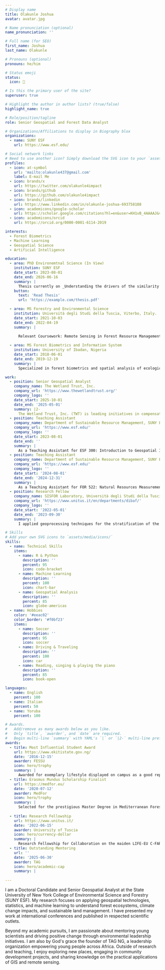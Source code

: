 ```yaml
---
# Display name
title: Olakunle Joshua
avatar: avatar.jpg

# Name pronunciation (optional)
name_pronunciation: ''

# Full name (for SEO)
first_name: Joshua
last_name: Olakunle

# Pronouns (optional)
pronouns: he/him

# Status emoji
status:
  icon: 🚀

# Is this the primary user of the site?
superuser: true

# Highlight the author in author lists? (true/false)
highlight_name: true

# Role/position/tagline
role: Senior Geospatial and Forest Data Analyst

# Organizations/Affiliations to display in Biography blox
organizations:
  - name: SUNY ESF
    url: https://www.esf.edu/

# Social network links
# Need to use another icon? Simply download the SVG icon to your `assets/media/icons/` folder.
profiles:
  - icon: at-symbol
    url: 'mailto:olakunle437@gmail.com'
    label: E-mail Me
  - icon: brands/x
    url: https://twitter.com/olakunle4impact
  - icon: brands/github
    url: https://github.com/olakunle4impact
  - icon: brands/linkedin
    url: https://www.linkedin.com/in/olakunle-joshua-693758108
  - icon: academicons/google-scholar
    url: https://scholar.google.com/citations?hl=en&user=KH1vB_4AAAAJ&view_op=list_works&gmla=AH8HC4xJjsJ7F_4XIbOz6aiO5QYQ8cH38yk0FssKQkzBT_-iQ_B4q52JgOJN-NS2CeR6OzBUVvAZIs3rh1f-PgrN
  - icon: academicons/orcid
    url: https://orcid.org/0000-0001-6114-2019

interests:
  - Forest Biometrics
  - Machine Learning
  - Geospatial Science
  - Artificial Intelligence

education:
  - area: PhD Environemtnal Science (In View)
    institution: SUNY ESF
    date_start: 2023-08-01
    date_end: 2026-06-16
    summary: |
      Thesis currently on _Understanding the drivers of the similarity between the overstory-understory composition in Northeastern USA_. Supervised by Prof. Eddie Bevilacqua.
    button:
      text: 'Read Thesis'
      url: 'https://example.com/thesis.pdf'

  - area: MS Forestry and Environmental Science
    institution: Università degli Studi della Tuscia, Viterbo, Italy.
    date_start: 2021-10-03
    date_end: 2022-04-19
    summary: |

      Relevant Coursework: Remote Sensing in Forest Resource Management, Monitoring Terrestrial Ecosystem Carbon (ICOS), Silviculture and Monitoring Soil Quality
    
  - area: MS Forest Biometrics and Information System
    institution: University of Ibadan, Nigeria
    date_start: 2018-06-01
    date_end: 2019-12-19
    summary: |
      Specialized in forest biometrics and spatial analysis of ecological data.

work:
  - position: Senior Geospatial Analyst
    company_name: The Wetland Trust, Inc. 
    company_url: 'https://www.thewetlandtrust.org/'
    company_logo: ''
    date_start: 2025-10-01
    date_end: '2025-05-01'
    summary: |2-
      The Wetland Trust, Inc. (TWT) is leading initiatives in compensatory wetland mitigation and the restoration of threatened species such as Blanding’s turtles, hellbender salamanders, and bog turtles. I supported TWT in developing a regional-scale model to assess cumulative habitat and species impacts from the nation’s largest wetland, bat, and grassland mitigation project. This work involves using TWT’s ecological and habitat design data to build predictive models for wildlife, vegetation, and structural habitat. Since much of the conservation activity is concentrated within one watershed but also extends across the Great Lakes basin, I helped in analyzing the availability of regional data to evaluate mitigation outcomes. He will also help TWT and its partners identify GIS systems to track and measure long-term ecological impacts.
  - position: Teaching Assistant
    company_name: Department of Sustainable Resource Management, SUNY ESF
    company_url: 'https://www.esf.edu/'
    company_logo: ''
    date_start: 2023-08-01
    date_end: ''
    summary: |
      As a Teaching Assistant for ESF 300: Introduction to Geospatial Information Technologies, I provide hands-on support to students in mastering geoprocessing, spatial, and non-spatial analysis using ArcGIS Pro. My role includes guiding students through weekly lab exercises, offering one-on-one tutoring during office hours, and evaluating laboratory assignments. Through this experience, I have strengthened my ability to explain complex geospatial concepts in clear, practical ways while fostering student confidence in applying GIS tools to real-world environmental problems.
  - position: Teaching Assistant
    company_name: Department of Sustainable Resource Management, SUNY ESF
    company_url: 'https://www.esf.edu/'
    company_logo: ''
    date_start: '2024-08-01'
    date_end: '2024-12-31'
    summary: |
      As a Teaching Assistant for FOR 522: Natural Resources Measurements and Sampling, My role includes coordinating laboratories activities and providing useful practical assistance to the students during the weekly field (forest) data collection exercise and analysis using excel and R. I managed grading student laboratories tasks and tutoring students during office hours.
  - position: Research Fellow
    company_name: SISFOR Laboratory, Università degli Studi della Tuscia, Viterbo, Italy.
    company_url: 'https://www.unitus.it/en/departments/dibaf/'
    company_logo: ''
    date_start: '2022-05-01'
    date_end: '2023-09-30'
    summary: |
      I applied geoprocessing techniques for the stratification of the regional territory of the Lombardy Region in homogeneous areas for environmental factors and crop types and also developed procedures for mapping the carbon stock content and emissions associated with "business as usual" practices or carbon farming scenarios applicable to the management of land affected by cultivated land, farming systems and wood plantations in the Lombardy region. My task also include photo interpreting high and very high-resolution remote sensing images to evaluate their potential in terms of capacity for monitoring the actual implementation of carbon farming activities agricultural activities that involve a change in the soil cover. During this period, I also assisted the Professor in charge of the master’s degree course on Remote Sensing in Forest Resources Management in providing technical guidance to her master's degree students working on forest fire vegetation recovery analysis.

# Skills
# Add your own SVG icons to `assets/media/icons/`
skills:
  - name: Technical Skills
    items:
      - name: R & Python
        description: ''
        percent: 95
        icon: code-bracket
      - name: Machine Learning
        description: ''
        percent: 100
        icon: chart-bar
      - name: Geospatial Analysis
        description: ''
        percent: 85
        icon: globe-americas
  - name: Hobbies
    color: '#eeac02'
    color_border: '#f0bf23'
    items:
      - name: Soccer
        description: ''
        percent: 95
        icon: soccer
      - name: Driving & Traveling
        description: ''
        percent: 100
        icon: car
      - name: Reading, singing & playing the piano
        description: ''
        percent: 85
        icon: book-open

languages:
  - name: English
    percent: 100
  - name: Italian
    percent: 50
  - name: Yoruba
    percent: 100

# Awards.
#   Add/remove as many awards below as you like.
#   Only `title`, `awarder`, and `date` are required.
#   Begin multi-line `summary` with YAML's `|` or `|2-` multi-line prefix and indent 2 spaces below.
awards:
  - title: Most Influential Student Award
    url: https://www.ekitistate.gov.ng/
    date: '2016-12-15'
    awarder: FESSU
    icon: hero/trophy
    summary: |
      Awarded for exemplary lifestyle displayed on campus as a good representative of the state and the association.
  - title: Erasmus Mundus Scholarship Finalist
    url: https://medfor.eu/
    date: '2020-07-12'
    awarder: MedFor
    icon: hero/trophy
    summary: |
      Selected for the prestigious Master Degree in Mediterranean Forestry and Natural Resources Management (MEDfOR), a two-year world-class International Programme on the field of Forestry and Sustainability. I was ranked 8th in the global ranking.
    
  - title: Research Fellowship
    url: https://www.unitus.it/
    date: '2022-06-15'
    awarder: University of Tuscia
    icon: hero/currency-dollar
    summary: |
      Research Fellowship for Collaboration on the maiden LIFE-EU C-FARMs Project (€20,234.18), University of Tuscia, Viterbo, Italy. April 2022.
  - title: Outstanding Mentoring
    url: ''
    date: '2025-06-30'
    awarder: TAG
    icon: hero/academic-cap
    summary: |
      
---
```


I am a Doctoral Candidate and Senior Geospatial Analyst at the State University of New York College of Environmental Science and Forestry (SUNY ESF). My research focuses on applying geospatial technologies, statistics, and machine learning to understand forest ecosystems, climate change impacts, and sustainable land management. I have presented my work at international conferences and published in respected scientific outlets.

Beyond my academic pursuits, I am passionate about mentoring young scientists and driving positive change through environmental leadership initiatives. I am also by God's grace the founder of TAG NG, a leadership organization empowering young people across Africa. Outside of research and teaching, I enjoy exploring new places, engaging in community development projects, and sharing knowledge on the practical applications of GIS and remote sensing.
